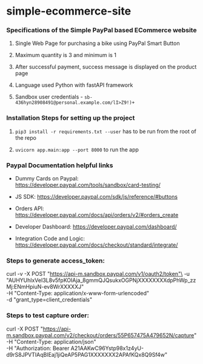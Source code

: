 # simple-ecommerce-site

### Specifications of the Simple PayPal based ECommerce website

1. Single Web Page for purchasing a bike using PayPal Smart Button

2. Maximum quantity is 3 and minimum is 1

3. After successful payment, success message is displayed on the product page

4. Language used Python with fastAPI framework

5. Sandbox user credentials - `sb-436hyn28908491@personal.example.com/lI>Z9!)+`

### Installation Steps for setting up the project

1. `pip3 install -r requirements.txt --user` has to be run from the root of the repo

2. `uvicorn app.main:app --port 8000` to run the app


### Paypal Documentation helpful links

* Dummy Cards on Paypal: https://developer.paypal.com/tools/sandbox/card-testing/

* JS SDK: https://developer.paypal.com/sdk/js/reference/#buttons

* Orders API: https://developer.paypal.com/docs/api/orders/v2/#orders_create

* Developer Dashboard: https://developer.paypal.com/dashboard/

* Integration Code and Logic: https://developer.paypal.com/docs/checkout/standard/integrate/

### Steps to generate access_token:
 curl -v -X POST "https://api-m.sandbox.paypal.com/v1/oauth2/token"\
 -u "AUHYUhlxVeI3L8v5fpKOIAja_8gmmQJQsukxOGPNjXXXXXXXXdpPhWp_zzMj:ENmHpiuN-ev8WrXXXXXJ"\
 -H "Content-Type: application/x-www-form-urlencoded"\
 -d "grant_type=client_credentials"

### Steps to test capture order:
curl -X POST "https://api-m.sandbox.paypal.com/v2/checkout/orders/55P657475A479652N/capture" \
-H "Content-Type: application/json" \
-H "Authorization: Bearer A21AAKwC96Ystp98x1z4yU-d9rS8JPVTIAqBIEaj1jiQeAP5PAG1XXXXXXX2APAfKQx8Q9Sf4w"


